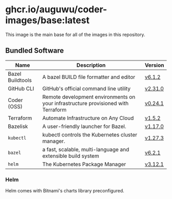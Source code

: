 # ghcr.io/auguwu/coder-images/base:latest
This image is the main base for all of the images in this repository.

## Bundled Software
| Name             | Description                                                                       | Version                    |
| ---------------- | --------------------------------------------------------------------------------- | -------------------------- |
| Bazel Buildtools | A bazel BUILD file formatter and editor                                           | [v6.1.2][bazel-buildtools] |
| GitHub CLI       | GitHub's official command line utility                                            | [v2.31.0][github-cli]      |
| Coder (OSS)      | Remote development environments on your infrastructure provisioned with Terraform | [v0.24.1][coder]           |
| Terraform        | Automate Infrastructure on Any Cloud                                              | [v1.5.2][terraform]        |
| Bazelisk         | A user-friendly launcher for Bazel.                                               | [v1.17.0][bazelisk]        |
| `kubectl`        | kubectl controls the Kubernetes cluster manager.                                  | [v1.27.3][kubectl]         |
| `bazel`          | a fast, scalable, multi-language and extensible build system                      | [v6.2.1][bazel]            |
| `helm`           | The Kubernetes Package Manager                                                    | [v3.12.1][helm]            |

[bazel-buildtools]: https://github.com/bazelbuild/buildtools/releases/tag/v6.1.2
[github-cli]:       https://github.com/cli/cli/releases/tag/v2.31.0
[terraform]:        https://github.com/hashicorp/terraform/releases/tag/v1.5.2
[bazelisk]:         https://github.com/bazelbuild/bazelisk/releases/tag/v1.17.0
[kubectl]:          https://github.com/kubernetes/kubernetes/releases/tag/v1.27.3
[coder]:            https://github.com/coder/coder/releases/tag/v0.24.1
[bazel]:            https://github.com/bazelbuild/bazel/releases/tag/6.2.1
[helm]:             https://github.com/helm/helm/releases/tag/v3.12.1

### Helm
Helm comes with Bitnami's charts library preconfigured.
